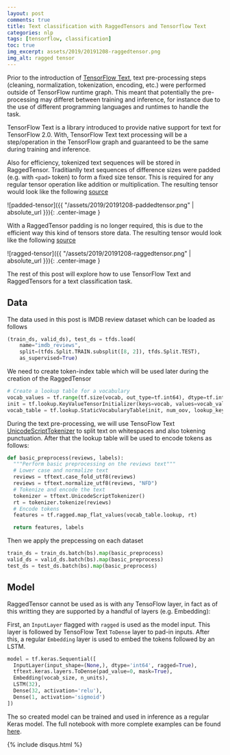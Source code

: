 ```yaml
---
layout: post
comments: true
title: Text classification with RaggedTensors and Tensorflow Text
categories: nlp
tags: [tensorflow, classification]
toc: true
img_excerpt: assets/2019/20191208-raggedtensor.png
img_alt: ragged tensor
---
```


Prior to the introduction of [TensorFlow Text](https://medium.com/tensorflow/introducing-tf-text-438c8552bd5e), text pre-processing steps (cleaning, normalization, tokenization, encoding, etc.) were performed outside of TensorFlow runtime graph. This meant that potentially the pre-processing may differet between training and inference, for instance due to the use of different programming languages and runtimes to handle the task.

TensorFlow Text is a library introduced to provide native support for text for TensorFlow 2.0. With, TensorFlow Text text processing will be a step/operation in the TensorFlow graph and guaranteed to be the same during training and inference.

Also for efficiency, tokenized text sequences will be stored in RaggedTensor. Traditianlly text sequences of difference sizes were padded (e.g. with `<pad>` token) to form a fixed size tensor. This is required for any regular tensor operation like addition or multiplication. The resulting tensor would look like the following [source](https://www.tensorflow.org/guide/ragged_tensor)

![padded-tensor]({{ "/assets/2019/20191208-paddedtensor.png" | absolute_url }}){: .center-image }

With a RaggedTensor padding is no longer required, this is due to the efficient way this kind of tensors store data. The resulting tensor would look like the following [source](https://www.tensorflow.org/guide/ragged_tensor)

![ragged-tensor]({{ "/assets/2019/20191208-raggedtensor.png" | absolute_url }}){: .center-image }


The rest of this post will explore how to use TensorFlow Text and RaggedTensors for a text classification task.

## Data
The data used in this post is IMDB review dataset which can be loaded as follows

```python
(train_ds, valid_ds), test_ds = tfds.load(
    name="imdb_reviews",
    split=(tfds.Split.TRAIN.subsplit([8, 2]), tfds.Split.TEST),
    as_supervised=True)
```

We need to create token-index table which will be used later during the creation of the RaggedTensor

```python
# Create a lookup table for a vocabulary
vocab_values = tf.range(tf.size(vocab, out_type=tf.int64), dtype=tf.int64)
init = tf.lookup.KeyValueTensorInitializer(keys=vocab, values=vocab_values, key_dtype=tf.string, value_dtype=tf.int64)
vocab_table = tf.lookup.StaticVocabularyTable(init, num_oov, lookup_key_dtype=tf.string)
```

During the text pre-processing, we will use TensoFlow Text [UnicodeScriptTokenizer](https://www.tensorflow.org/tutorials/tensorflow_text/intro) to split text on whitespaces and also tokening punctuation. After that the lookup table will be used to encode tokens as follows:

```python
def basic_preprocess(reviews, labels):
  """Perform basic preprocessing on the reviews text"""
  # Lower case and normalize text
  reviews = tftext.case_fold_utf8(reviews)
  reviews = tftext.normalize_utf8(reviews, "NFD")
  # Tokenize and encode the text
  tokenizer = tftext.UnicodeScriptTokenizer()
  rt = tokenizer.tokenize(reviews)
  # Encode tokens
  features = tf.ragged.map_flat_values(vocab_table.lookup, rt)

  return features, labels
```

Then we apply the prepcessing on each dataset
```python
train_ds = train_ds.batch(bs).map(basic_preprocess)
valid_ds = valid_ds.batch(bs).map(basic_preprocess)
test_ds = test_ds.batch(bs).map(basic_preprocess)
```

## Model
RaggedTensor cannot be used as is with any TensoFlow layer, in fact as of this writting they are supported by a handful of layers (e.g. Embedding):

First, an `InputLayer` flagged with `ragged` is used as the model input. This layer is followed by TensoFlow Text `ToDense` layer to pad-in inputs. After this, a regular `Embedding` layer is used to embed the tokens followed by an LSTM.

```python
model = tf.keras.Sequential([
  InputLayer(input_shape=(None,), dtype='int64', ragged=True),
  tftext.keras.layers.ToDense(pad_value=0, mask=True),
  Embedding(vocab_size, n_units),
  LSTM(32),
  Dense(32, activation='relu'),
  Dense(1, activation='sigmoid')
])
```

The so created model can be trained and used in inference as a regular Keras model. The full notebook with more complete examples can be found [here](https://github.com/dzlab/deepprojects/blob/master/tensorflow/TensorFlow_Text_IMDB_classification.ipynb).

{% include disqus.html %}